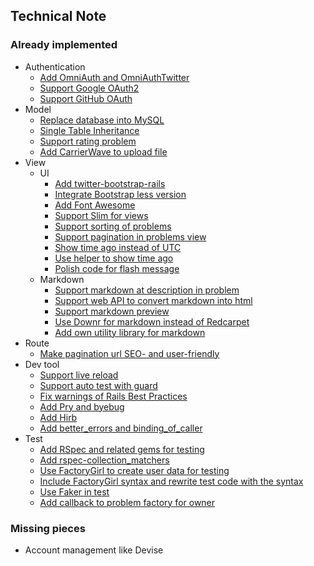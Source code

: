 
## Technical Note

### Already implemented

* Authentication
  * [Add OmniAuth and OmniAuthTwitter](https://github.com/eqot/rails-base-4/commit/f3e2716a9d21fbc18feba3cbafa49340746a5a67)
  * [Support Google OAuth2](https://github.com/eqot/rails-base-4/commit/1bac2d5a8af013555a23b3437a9fbabe5272c5de)
  * [Support GitHub OAuth](https://github.com/eqot/rails-base-4/commit/8acebf8587b4bb608af6317170f327a2cba4da2a)
* Model
  * [Replace database into MySQL](https://github.com/eqot/rails-base-4/commit/270958bb1a6979259979341d02b83b5a49cf210d)
  * [Single Table Inheritance](http://samurails.com/tutorial/single-table-inheritance-with-rails-4-part-1/)
  * [Support rating problem](https://github.com/eqot/rails-base-4/commit/517ed2cf19e3c72d519d2308da6772456ec741ce)
  * [Add CarrierWave to upload file](https://github.com/eqot/rails-base-4/commit/9f574d7b30d0c096a750dd8e4b0d246e41555276)
* View
  * UI
    * [Add twitter-bootstrap-rails](https://github.com/eqot/rails-base-4/commit/4626cf7c7dc48bb8ede9dee8c8a2488134f75028)
    * [Integrate Bootstrap less version](https://github.com/eqot/rails-base-4/commit/da0d17297e607307ae5472ad1232de6f7d0e3c74)
    * [Add Font Awesome](https://github.com/eqot/rails-base-4/commit/d54f65fe51cb8f7259e1333c0cd02eef6345571b)
    * [Support Slim for views](https://github.com/eqot/rails-base-4/commit/35a7f1e2f642b59dc6b9d83572c2cfc40c1f159b)
    * [Support sorting of problems](https://github.com/eqot/rails-base-4/commit/d5af26a254a28fd7922543baf3dee0355719b602)
    * [Support pagination in problems view](https://github.com/eqot/rails-base-4/commit/42ba684102c7431145a31b7bd03d4ec39549a8eb)
    * [Show time ago instead of UTC](https://github.com/eqot/rails-base-4/commit/94783e1087ff32c73d4d1cdfe0becb0057276c48)
    * [Use helper to show time ago](https://github.com/eqot/rails-base-4/commit/5cc170eef539e66d91bf493dd00b2e029a79a2d8)
    * [Polish code for flash message](https://github.com/eqot/rails-base-4/commit/2c56340c89de2a376dafefc40e89db9044248e2a)
  * Markdown
    * [Support markdown at description in problem](https://github.com/eqot/rails-base-4/commit/ab5d408bac2a1088295a77b7d3b54596f8993577)
    * [Support web API to convert markdown into html](https://github.com/eqot/rails-base-4/commit/d14dca98c765ee9826a321d2e68bfb12859bfd5d)
    * [Support markdown preview](https://github.com/eqot/rails-base-4/commit/30a80f2bb7262c37d5f2ebb86c4f82049c492615)
    * [Use Downr for markdown instead of Redcarpet](https://github.com/eqot/rails-base-4/commit/0c0e8dfdc0df4929553fbe41e6bac2fb053c236e)
    * [Add own utility library for markdown](https://github.com/eqot/rails-base-4/commit/06eaddd6298c88064551e4e5352b447dba64f320)
* Route
  * [Make pagination url SEO- and user-friendly](https://github.com/eqot/rails-base-4/commit/b3876a41ab43fac10e436ae2d27b062bda5819db)
* Dev tool
  * [Support live reload](https://github.com/eqot/rails-base-4/commit/ae2366d33b1d270b7f10f45a3244ca71acc08f36)
  * [Support auto test with guard](https://github.com/eqot/rails-base-4/commit/8736575761d607abe7bdc8705a98f55a596dcdd2)
  * [Fix warnings of Rails Best Practices](https://github.com/eqot/rails-base-4/commit/a7584451e29355b8bb3f03ca19c081e8f12ec44a)
  * [Add Pry and byebug](https://github.com/eqot/rails-base-4/commit/4d35175460a8af680571ad9c1ce763dfd1c52dbe)
  * [Add Hirb](https://github.com/eqot/rails-base-4/commit/f0f3a4497cff6b48f269ea2352ed60e4cdc46695)
  * [Add better_errors and binding_of_caller](https://github.com/eqot/rails-base-4/commit/14c77b86bdedb7050d7b3030a3ba1af4e74cc86b)
* Test
  * [Add RSpec and related gems for testing](https://github.com/eqot/rails-base-4/commit/a38c0dfeaa6c6423ad0d5ce2c17383112e086680)
  * [Add rspec-collection_matchers](https://github.com/eqot/rails-base-4/commit/2d19b32c6690ef606d8d62e54b2f4442d7f8198c)
  * [Use FactoryGirl to create user data for testing](https://github.com/eqot/rails-base-4/commit/fc82d70f90f066859ab6335c9f79ccc4ece9e995)
  * [Include FactoryGirl syntax and rewrite test code with the syntax](https://github.com/eqot/rails-base-4/commit/a4e85762b3ea870f8607f31fd358efbc3540c447)
  * [Use Faker in test](https://github.com/eqot/rails-base-4/commit/cd2e79769f13773efacabcab2e1236e38ad6ad07)
  * [Add callback to problem factory for owner](https://github.com/eqot/rails-base-4/commit/1bbcb4e7b6afad65c331bb4f498114275803083e)


### Missing pieces

* Account management like Devise
